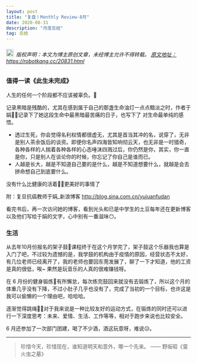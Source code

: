 ```yaml
---
layout: post
title: "复盘丨Monthly Review-8月"
date: 2020-08-31 
description: "月度总结"
tag: 总结
---   
```




<h6><img src="https://robotkang-1257995526.cos.ap-chengdu.myqcloud.com/icon/copyright.png" alt="copyright" style="display:inline;margin-bottom: -5px;" width="20" height="20"> 版权声明：本文为博主原创文章，未经博主允许不得转载。
<a target="_blank" href="https://robotkang.cc/20831.html">原文地址：https://robotkang.cc/20831.html </a>
</h6>     

### 值得一读《此生未完成》                

人生的任何一个阶段都不应该被辜负。🍭               

记录黑暗是残酷的，尤其在感到属于自己的那盏生命油灯一点点黯淡之时，作者于娟👩‍🎓记录下了她这段生命中最黑暗最苦痛的日子，也写下了 对生命最单纯的感悟。                

- 透过生死，你会觉得名利权情都很虚无，尤其是首当其冲的名，说穿了，无非是别人茶余饭后的谈资。即便你名声四海皆知响彻云天，也无非是一时猎奇，各种各样的人揣着各种各样的心态唾沫四溅过后，你仍然是你，其实，你一直是你，只是别人在谈论你的时候，你忘记了你自己是谁而已。
- 人越是长大，越是不知道自己要的是什么，越是不知道想要什么，就越是会去拼命想自己到底要什么。             

没有什么比健康的活着🚵‍♀️更美好的事情了                    

附：复旦抗癌教师于娟_新浪博客
<a href="http://blog.sina.com.cn/yujuanfudan" target="_blank">http://blog.sina.com.cn/yujuanfudan</a>               

看完书后，再一次访问她的博客，看到光头和已是中学生的土豆每年还在更新博客以及他们写给于娟的文字，心中别有一番滋味😶。                    

### 生活                    

从去年10月份报名的架子鼓🥁课程终于在这个月学完了，架子鼓这个乐器我也算是入门了吧，不过较为遗憾的是，我学鼓的机构由于疫情的原因，经营状态不太好，有几位老师已经离开了，我的老师也要回东莞发展了，聊了一下才知道，他的工资是真的很低，唉~  果然是玩音乐的人真的很难赚钱呀。             

在 6 月份的健身锻炼🏸有所懈怠，每次练完鼓回来就没有去锻炼了，所以这个月的体重几乎没有下降，不过小肚子几乎也没有了，完成了当初的一个目标，也许这是我可以偷懒的一个理由吧，哈哈哈。              

逐渐觉得跳绳🤹‍♀️对于我来说是一种比较友好的运动方式，在锻炼的同时还可以进行一下深度思考：未来、爱情、生活、工作等等，相对于跑步来说也比较安全。                  

6 月还参加了一次部门团建，喝了不少酒，酒这玩意呀，难说😥。                   


----------
> 珍惜今天，珍惜现在，谁知道明天和意外，哪一个先来。   —— 野坂昭《萤火虫之墓》                                   



  
















